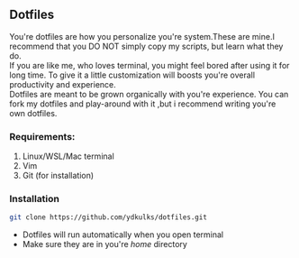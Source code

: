 ## Dotfiles
 You're dotfiles are how you personalize you're system.These are mine.I recommend that you DO NOT simply copy my scripts, but learn what they do.   
 If you are like me, who loves terminal, you might feel bored after using it for long time. To give it a little customization will boosts you're overall productivity and experience.   
 Dotfiles are meant to be grown organically with you're experience. You can fork my dotfiles and play-around with it ,but i recommend writing you're own dotfiles.   

### Requirements:
1. Linux/WSL/Mac terminal
2. Vim
3. Git (for installation)

### Installation
```bash
git clone https://github.com/ydkulks/dotfiles.git
```
* Dotfiles will run automatically when you open terminal   
* Make sure they are in you're *home* directory   

